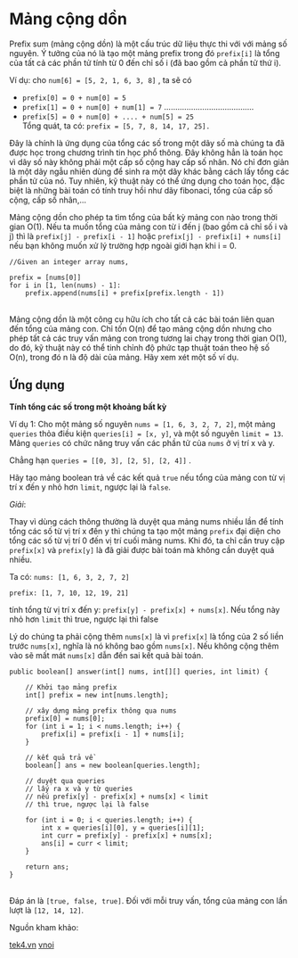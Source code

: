 # Mảng cộng dồn

Prefix sum (mảng cộng dồn) là một cấu trúc dữ liệu thực thi với với mảng số nguyên. Ý tưởng của nó là tạo một mảng prefix trong đó `prefix[i]` là tổng của tất cả các phần tử tính từ 0 đến chỉ số i (đã bao gồm cả phần tử thứ i). 

Ví dụ: cho `num[6] = [5, 2, 1, 6, 3, 8]` , ta sẽ có 
- `prefix[0] = 0 + num[0] = 5`
- `prefix[1] = 0 + num[0] + num[1] = 7`
........................................
- `prefix[5] = 0 + num[0] + .... + num[5] = 25` 
\
Tổng quát, ta có: `prefix = [5, 7, 8, 14, 17, 25].`

Đây là chính là ứng dụng của tổng các số trong một dãy số mà chúng ta đã được học trong chương trình tin học phổ thông. Đây không hẳn là toán học vì dãy số này không phải một cấp số cộng hay cấp số nhân. Nó chỉ đơn giản là một dãy ngẫu nhiên dùng để sinh ra một dãy khác bằng cách lấy tổng các phần tử của nó. Tuy nhiên, kỹ thuật này có thể ứng dụng cho toán học, đặc biệt là những bài toán có tính truy hồi như dãy fibonaci, tổng của cấp số cộng, cấp số nhân,...

Mảng cộng dồn cho phép ta tìm tổng của bất kỳ mảng con nào trong thời gian O(1). Nếu ta muốn tổng của mảng con từ i đến j (bao gồm cả chỉ số i và j) thì  là `prefix[j] - prefix[i - 1]` hoặc `prefix[j] - prefix[i] + nums[i]` nếu bạn không muốn xử lý trường hợp ngoài giới hạn khi i = 0.

```
//Given an integer array nums,

prefix = [nums[0]]
for i in [1, len(nums) - 1]:
    prefix.append(nums[i] + prefix[prefix.length - 1])
```
\
Mảng cộng dồn là một công cụ hữu ích cho tất cả các bài toán liên quan đến tổng của mảng con. Chỉ tốn O(n) để tạo mảng cộng dồn nhưng cho phép tất cả các truy vấn mảng con trong tương lai chạy trong thời gian O(1), do đó, kỹ thuật này có thể tinh chỉnh độ phức tạp thuật toán theo hệ số O(n), trong đó n là độ dài của mảng. Hãy xem xét một số ví dụ.

## Ứng dụng 

__Tính tổng các số trong một khoảng bất kỳ__

Ví dụ 1: Cho một mảng số nguyên `nums = [1, 6, 3, 2, 7, 2]`, một mảng `queries` thỏa điều kiện `queries[i] = [x, y]`, và một số nguyên `limit = 13`. Mảng `queries` có chức năng truy vấn các phần tử của `nums` ở vị trí x và y.

Chẳng hạn `queries = [[0, 3], [2, 5], [2, 4]]` . 

Hãy tạo mảng boolean trả về các kết quả `true` nếu tổng của mảng con từ vị trí x đến y nhỏ hơn `limit`, ngược lại là `false`.

_Giải_:

Thay vì dùng cách thông thường là duyệt qua mảng nums nhiều lần để tính tổng các số từ vị trí x đến y thì chúng ta tạo một mảng `prefix` đại diện cho tổng các số từ vị trí 0 đến vị trí cuối mảng nums. Khi đó, ta chỉ cần truy cập `prefix[x]` và `prefix[y]` là đã giải được bài toán mà không cần duyệt quá nhiều. 

Ta có: 
`nums: [1, 6, 3, 2, 7, 2]`

`prefix: [1, 7, 10, 12, 19, 21]`

tính tổng từ vị trí x đến y: `prefix[y] - prefix[x] + nums[x]`. Nếu tổng này nhỏ hơn `limit` thì true, ngược lại thì false

Lý do chúng ta phải cộng thêm `nums[x]` là vì `prefix[x]` là tổng của 2 số liền trước `nums[x]`, nghĩa là nó không bao gồm `nums[x]`. Nếu không cộng thêm vào sẽ mất mát `nums[x]` dẫn đến sai kết quả bài toán.


```
public boolean[] answer(int[] nums, int[][] queries, int limit) {

    // Khởi tạo mảng prefix
    int[] prefix = new int[nums.length];

    // xây dựng mảng prefix thông qua nums
    prefix[0] = nums[0];
    for (int i = 1; i < nums.length; i++) {
        prefix[i] = prefix[i - 1] + nums[i];
    }

    // kết quả trả về
    boolean[] ans = new boolean[queries.length];

    // duyệt qua queries
    // lấy ra x và y từ queries
    // nếu prefix[y] - prefix[x] + nums[x] < limit
    // thì true, ngược lại là false

    for (int i = 0; i < queries.length; i++) {
        int x = queries[i][0], y = queries[i][1];
        int curr = prefix[y] - prefix[x] + nums[x];
        ans[i] = curr < limit;
    }
    
    return ans;
}

```
\
Đáp án  là `[true, false, true]`. Đối với mỗi truy vấn, tổng của mảng con lần lượt là `[12, 14, 12]`.

Nguồn kham khảo: 

[tek4.vn](https://tek4.vn/khoa-hoc/cau-truc-du-lieu-va-thuat-toan/ky-thuat-mang-cong-don)
[vnoi](https://vnoi.info/wiki/algo/data-structures/prefix-sum-and-difference-array.md)